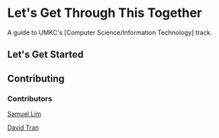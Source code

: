 # Let's Get Through This Together

A guide to UMKC's [Computer Science/Information Technology] track.

## Let's Get Started

## Contributing

### Contributors

[Samuel Lim](https://github.com/amadeusine)

[David Tran](https://github.com/davidtstran)
